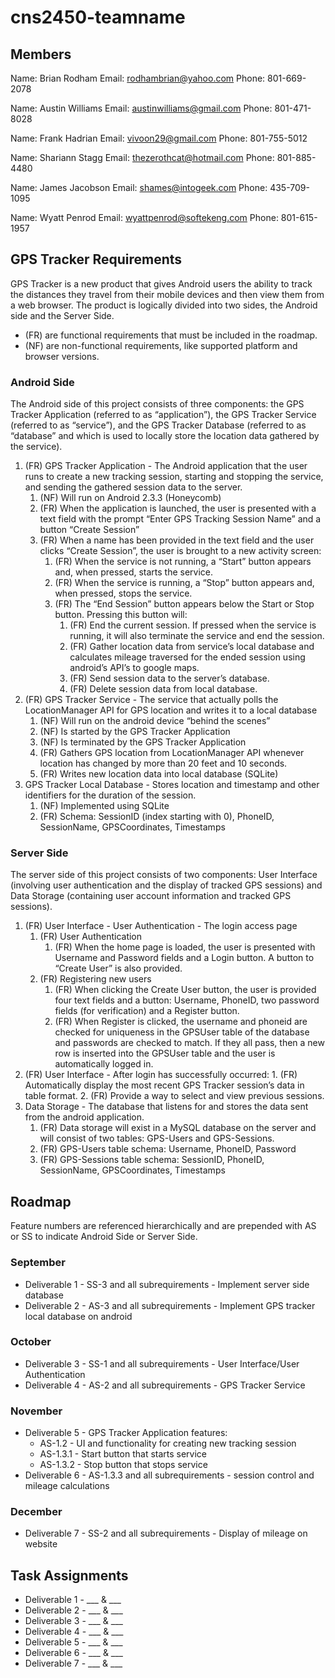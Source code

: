 cns2450-teamname
==============

Members
-----------

Name: Brian Rodham
Email: rodhambrian@yahoo.com
Phone: 801-669-2078

Name: Austin Williams
Email: austinwilliams@gmail.com
Phone: 801-471-8028

Name: Frank Hadrian
Email: vivoon29@gmail.com
Phone: 801-755-5012

Name: Shariann Stagg
Email: thezerothcat@hotmail.com
Phone: 801-885-4480

Name: James Jacobson
Email: shames@intogeek.com
Phone: 435-709-1095

Name: Wyatt Penrod
Email: wyattpenrod@softekeng.com
Phone: 801-615-1957

GPS Tracker Requirements
----------------

GPS Tracker is a new product that gives Android users the ability to track the distances they travel from their mobile devices and then view them from a web browser. The product is logically divided into two sides, the Android side and the Server Side.
* (FR) are functional requirements that must be included in the roadmap.
* (NF) are non-functional requirements, like supported platform and browser versions.

### Android Side
The Android side of this project consists of three components: the GPS Tracker Application (referred to as “application”), the GPS Tracker Service (referred to as “service”), and the GPS Tracker Database (referred to as “database” and which is used to locally store the location data gathered by the service).

1. (FR) GPS Tracker Application - The Android application that the user runs to create a new tracking session, starting and stopping the service, and sending the gathered session data to the server.
    1. (NF) Will run on Android 2.3.3 (Honeycomb)
    2. (FR) When the application is launched, the user is presented with a text field with the prompt “Enter GPS Tracking Session Name” and a button “Create Session”
    3. (FR) When a name has been provided in the text field and the user clicks “Create Session”, the user is brought to a new activity screen:
        1. (FR) When the service is not running, a “Start” button appears and, when pressed, starts the service.
        2. (FR) When the service is running, a “Stop” button appears and, when pressed, stops the service.
        3. (FR) The “End Session” button appears below the Start or Stop button. Pressing this button will:
            1. (FR) End the current session. If pressed when the service is running, it will also terminate the service and end the session.
            2. (FR) Gather location data from service’s local database and calculates mileage traversed for the ended session using android’s API’s to google maps.
            3. (FR) Send session data to the server’s database.
            4. (FR) Delete session data from local database. 
2. (FR) GPS Tracker Service - The service that actually polls the LocationManager API for GPS location and writes it to a local database
    1. (NF) Will run on the android device “behind the scenes”
    2. (NF) Is started by the GPS Tracker Application
    3. (NF) Is terminated by the GPS Tracker Application
    4. (FR) Gathers GPS location from LocationManager API whenever location has changed by more than 20 feet and 10 seconds.
    5. (FR) Writes new location data into local database (SQLite)
3. GPS Tracker Local Database - Stores location and timestamp and other identifiers for the duration of the session.
    1. (NF) Implemented using SQLite
    2. (FR) Schema: SessionID (index starting with 0), PhoneID, SessionName, GPSCoordinates, Timestamps

### Server Side
The server side of this project consists of two components: User Interface (involving user authentication and the display of tracked GPS sessions) and Data Storage (containing user account information and tracked GPS sessions).

1. (FR) User Interface - User Authentication - The login access page
    1. (FR) User Authentication
        1. (FR) When the home page is loaded, the user is presented with Username and Password fields and a Login button. A button to “Create User” is also provided.
    2. (FR) Registering new users
        1. (FR) When clicking the Create User button, the user is provided four text fields and a button: Username, PhoneID, two password fields (for verification) and a Register button.
        2. (FR) When Register is clicked, the username and phoneid are checked for uniqueness in the GPSUser table of the database and passwords are checked to match. If they all pass, then a new row is inserted into the GPSUser table and the user is automatically logged in.
2. (FR) User Interface - After login has successfully occurred:
        1. (FR) Automatically display the most recent GPS Tracker session’s data in table format.
        2. (FR) Provide a way to select and view previous sessions.
3. Data Storage - The database that listens for and stores the data sent from the android application.
    1. (FR) Data storage will exist in a MySQL database on the server and will consist of two tables: GPS-Users and GPS-Sessions.
    2. (FR) GPS-Users table schema: Username, PhoneID, Password
    3. (FR) GPS-Sessions table schema: SessionID, PhoneID, SessionName, GPSCoordinates, Timestamps

Roadmap
-------------------

Feature numbers are referenced hierarchically and are prepended with AS or SS to indicate Android Side or Server Side.

### September
* Deliverable 1 - SS-3 and all subrequirements - Implement server side database
* Deliverable 2 - AS-3 and all subrequirements - Implement GPS tracker local database on android

### October
* Deliverable 3 - SS-1 and all subrequirements - User Interface/User Authentication
* Deliverable 4 - AS-2 and all subrequirements - GPS Tracker Service

### November
* Deliverable 5 - GPS Tracker Application features:
    * AS-1.2 - UI and functionality for creating new tracking session
    * AS-1.3.1 - Start button that starts service
    * AS-1.3.2 - Stop button that stops service
* Deliverable 6 - AS-1.3.3 and all subrequirements - session control and mileage calculations

### December
* Deliverable 7 - SS-2 and all subrequirements - Display of mileage on website
 
Task Assignments
------------------

* Deliverable 1 - ___ & ___
* Deliverable 2 - ___ & ___
* Deliverable 3 - ___ & ___
* Deliverable 4 - ___ & ___
* Deliverable 5 - ___ & ___
* Deliverable 6 - ___ & ___
* Deliverable 7 - ___ & ___